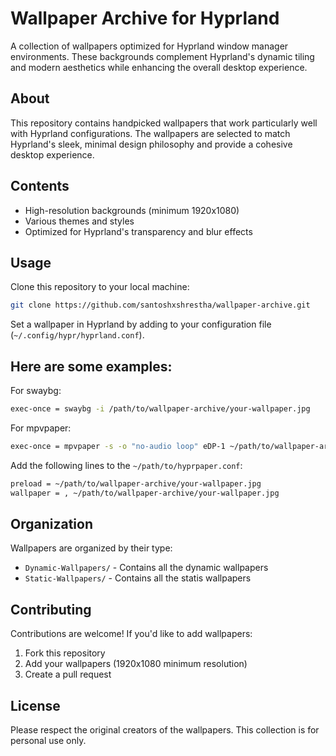# Wallpaper Archive for Hyprland

A collection of wallpapers optimized for Hyprland window manager environments. These backgrounds complement Hyprland's dynamic tiling and modern aesthetics while enhancing the overall desktop experience.

## About

This repository contains handpicked wallpapers that work particularly well with Hyprland configurations. The wallpapers are selected to match Hyprland's sleek, minimal design philosophy and provide a cohesive desktop experience.

## Contents

- High-resolution backgrounds (minimum 1920x1080)
- Various themes and styles
- Optimized for Hyprland's transparency and blur effects

## Usage

Clone this repository to your local machine:

```bash
git clone https://github.com/santoshxshrestha/wallpaper-archive.git
```

Set a wallpaper in Hyprland by adding to your configuration file (`~/.config/hypr/hyprland.conf`).

## Here are some examples:

For swaybg:

```bash
exec-once = swaybg -i /path/to/wallpaper-archive/your-wallpaper.jpg
```

For mpvpaper:

```bash
exec-once = mpvpaper -s -o "no-audio loop" eDP-1 ~/path/to/wallpaper-archive/your-wallpaer.mp4
```

Add the following lines to the `~/path/to/hyprpaper.conf`:

```bash
preload = ~/path/to/wallpaper-archive/your-wallpaper.jpg
wallpaper = , ~/path/to/wallpaper-archive/your-wallpaper.jpg
```

## Organization

Wallpapers are organized by their type:

- `Dynamic-Wallpapers/` - Contains all the dynamic wallpapers
- `Static-Wallpapers/` - Contains all the statis wallpapers

## Contributing

Contributions are welcome! If you'd like to add wallpapers:

1. Fork this repository
2. Add your wallpapers (1920x1080 minimum resolution)
3. Create a pull request

## License

Please respect the original creators of the wallpapers. This collection is for personal use only.
